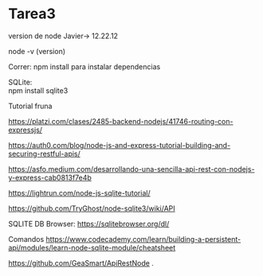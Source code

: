 # Tarea3
version de node Javier-> 12.22.12

node -v (version)

Correr: 
      npm install para instalar dependencias
      
SQLite:      
      npm install sqlite3

Tutorial fruna

https://platzi.com/clases/2485-backend-nodejs/41746-routing-con-expressjs/ 

https://auth0.com/blog/node-js-and-express-tutorial-building-and-securing-restful-apis/ 

https://asfo.medium.com/desarrollando-una-sencilla-api-rest-con-nodejs-y-express-cab0813f7e4b 

https://lightrun.com/node-js-sqlite-tutorial/ 

https://github.com/TryGhost/node-sqlite3/wiki/API 

SQLITE DB Browser: https://sqlitebrowser.org/dl/

Comandos https://www.codecademy.com/learn/building-a-persistent-api/modules/learn-node-sqlite-module/cheatsheet

https://github.com/GeaSmart/ApiRestNode 
.
